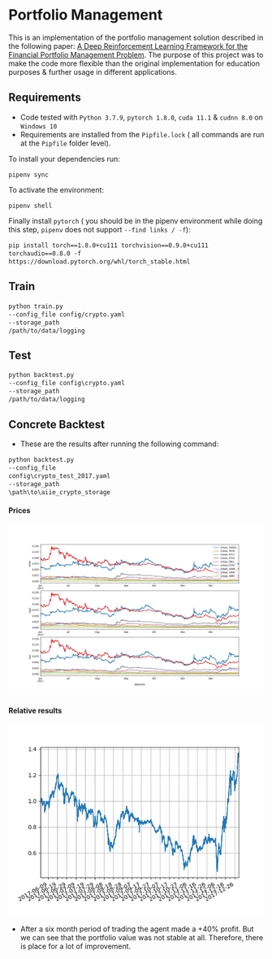 # Portfolio Management

This is an implementation of the portfolio management solution described in the following paper:
[A Deep Reinforcement Learning Framework for the Financial Portfolio Management Problem](https://arxiv.org/abs/1706.10059).
The purpose of this project was to make the code more flexible than the original implementation for education purposes & further usage in different applications.

## Requirements
* Code tested with `Python 3.7.9`, `pytorch 1.8.0`, `cuda 11.1` & `cudnn 8.0` on `Windows 10`
* Requirements are installed from the `Pipfile.lock`
( all commands are run at the `Pipfile` folder level).
  
To install your dependencies run:
```shell
pipenv sync
```
To activate the environment:
```shell
pipenv shell
```

Finally install `pytorch` ( you should be in the pipenv environment while doing this step, `pipenv` does not support `--find links / -f`):
```shell
pip install torch==1.8.0+cu111 torchvision==0.9.0+cu111 torchaudio==0.8.0 -f https://download.pytorch.org/whl/torch_stable.html
```

## Train
```shell
python train.py
--config_file config/crypto.yaml
--storage_path
/path/to/data/logging
```

## Test
```shell
python backtest.py
--config_file config\crypto.yaml
--storage_path
/path/to/data/logging
```


## Concrete Backtest
* These are the results after running the following command:
```shell
python backtest.py
--config_file
config\crypto_test_2017.yaml
--storage_path
\path\to\aiie_crypto_storage
```

#### Prices
![Prices](images/prices.png)


#### Relative results
![Results](images/results.png)

* After a six month period of trading the agent made a +40% profit. But we can see that the portfolio value 
was not stable at all. Therefore, there is place for a lot of improvement.

